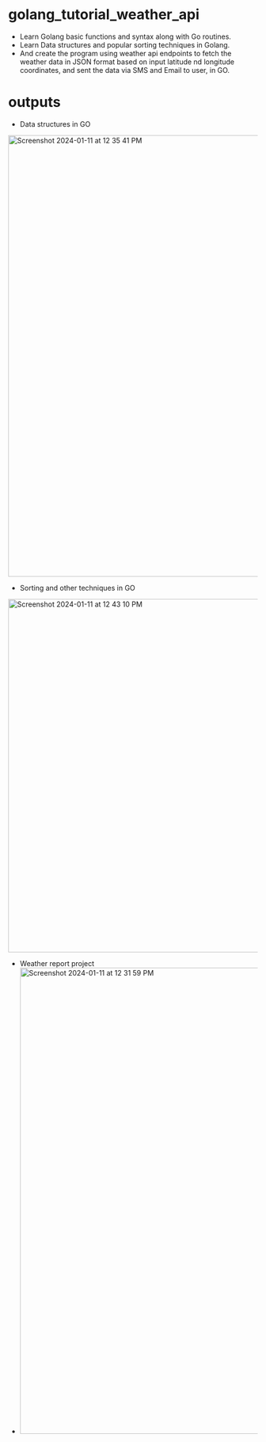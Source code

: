 # golang_tutorial_weather_api
- Learn Golang basic functions and syntax along with Go routines.
- Learn Data structures and popular sorting techniques in Golang.
- And create the program using weather api endpoints to fetch the weather data in JSON format based on input latitude nd longitude coordinates, and sent the data via SMS and Email to user, in GO.

# outputs
- Data structures in GO
<img width="892" alt="Screenshot 2024-01-11 at 12 35 41 PM" src="https://github.com/akshitmittal20/golang_tutorial_weather_api/assets/63283989/531f15de-3451-4b02-aa06-5f70ae8ce1da">

- Sorting and other techniques in GO
<img width="714" alt="Screenshot 2024-01-11 at 12 43 10 PM" src="https://github.com/akshitmittal20/golang_tutorial_weather_api/assets/63283989/7ee19117-fa10-4530-bbfe-38f74aec7f12">


- Weather report project
- <img width="942" alt="Screenshot 2024-01-11 at 12 31 59 PM" src="https://github.com/akshitmittal20/golang_tutorial_weather_api/assets/63283989/9b9c92b6-3ee6-4a02-aada-ca72086e3215">


